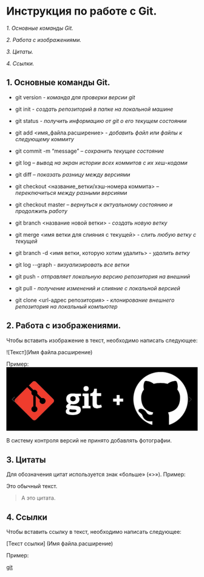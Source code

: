 # Инструкция по работе с Git.

*1. Основные команды Git.*

*2. Работа с изображениями.*

*3. Цитаты.*

*4. Ссылки.*

## 1. Основные команды Git.

* git version - *команда для проверки версии git*

* git init - *создать репозиторий в папке на локальной машине*

* git status - *получить информацию от git о его текущем состоянии*

* git add <имя_файла.расширение> - *добавить файл или файлы к следующему коммиту*

* git commit -m “message” – *сохранить текущее состояние*

* git log – *вывод на экран истории всех коммитов с их хеш-кодами*

* git diff – *показать разницу между версиями*

* git checkout <название_ветки/хэш-номера коммита> – *переключиться между разными версиями*

* git checkout master – *вернуться к актуальному состоянию и продолжить работу*

* git branch <название новой ветки> - *создать новую ветку*

* git merge <имя ветки для слияния с текущей> - *слить любую ветку с текущей*

* git branch -d <имя ветки, которую хотим удалить> - *удалить ветку*

* git log --graph - *визуализировать все ветки*

* git push - *отправляет локальную версию репозитория на внешний*

* git pull - *получение изменений и слияние с локальной версией*

* git clone <url-адрес репозитория> - *клонирование внешнего репозитория на локальный компьютер*

## 2. Работа с изображениями.

Чтобы вставить изображение в текст, необходимо написать следующее:

![Текст](Имя файла.расширение)

Пример:
![GIT](git.jpg)

В систему контроля версий не принято добавлять фотографии.

## 3. Цитаты

Для обозначения цитат используется знак «больше» («>»). 
Пример:

Это обычный текст.
> А это цитата.

## 4. Ссылки
Чтобы вставить ссылку в текст, необходимо написать следующее:

[Текст ссылки] (Имя файла.расширение)

Пример:

[git](git.jpg)
